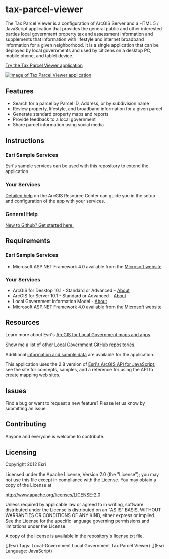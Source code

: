 # tax-parcel-viewer

The Tax Parcel Viewer is a configuration of ArcGIS Server and a HTML 5 / JavaScript application that provides the general public and other interested parties local government property tax and assessment information and supplements that information with lifestyle and internet broadband information for a given neighborhood.  It is a single application that can be deployed by local governments and used by citizens on a desktop PC, mobile phone, and tablet device.

[Try the Tax Parcel Viewer application](http://localgovtemplates.esri.com/TaxParcelViewer/default.htm)

[![Image of Tax Parcel Viewer application](https://raw.github.com/Esri/tax-parcel-viewer/master/tax-parcel-viewer.png "Tax Parcel Viewer application")](http://localgovtemplates.esri.com/TaxParcelViewer/default.htm)

## Features

* Search for a parcel by Parcel ID, Address, or by subdivision name
* Review property, lifestyle, and broadband information for a given parcel
* Generate standard property maps and reports
* Provide feedback to a local government
* Share parcel information using social media

## Instructions

### Esri Sample Services

Esri's sample services can be used with this repository to extend the application.

### Your Services

[Detailed help](http://resources.arcgis.com/en/help/localgovernment/10.1/index.html#/What_is_Tax_Parcel_Viewer/028s0000000z000000/)
on the ArcGIS Resource Center can guide you in the setup and configuration of the app with your services.

### General Help
[New to Github? Get started here.](http://htmlpreview.github.com/?https://github.com/Esri/esri.github.com/blob/master/help/esri-getting-to-know-github.html)

## Requirements

### Esri Sample Services

* Microsoft ASP.NET Framework 4.0 available from the [Microsoft website](http://www.microsoft.com/en-us/download/details.aspx?id=17851)

### Your Services

* ArcGIS for Desktop 10.1 - Standard or Advanced - [About](http://www.esri.com/software/arcgis/arcgis-for-desktop)
* ArcGIS for Server 10.1 - Standard or Advanced - [About](http://www.esri.com/software/arcgis/arcgisserver)
* Local Government Information Model - [About](http://www.arcgis.com/home/item.html?id=5f799e6d23d94e25b5aaaf2a58e63fb1)
* Microsoft ASP.NET Framework 4.0 available from the [Microsoft website](http://www.microsoft.com/en-us/download/details.aspx?id=17851)

## Resources

Learn more about Esri's [ArcGIS for Local Government maps and apps](http://resources.arcgis.com/en/communities/local-government/).

Show me a list of other [Local Government GitHub repositories](https://github.com/search?q=username:esri+local+government).

Additional [information and sample data](http://www.arcgis.com/home/item.html?id=bb2d4076b0ab434badca56c55dada314)
are available for the application.

This application uses the 2.8 version of
[Esri's ArcGIS API for JavaScript](http://help.arcgis.com/en/webapi/javascript/arcgis/index.html);
see the site for concepts, samples, and a reference for using the API to create mapping web sites.

## Issues

Find a bug or want to request a new feature?  Please let us know by submitting an issue.

## Contributing

Anyone and everyone is welcome to contribute.

## Licensing

Copyright 2012 Esri

Licensed under the Apache License, Version 2.0 (the "License");
you may not use this file except in compliance with the License.
You may obtain a copy of the License at

   http://www.apache.org/licenses/LICENSE-2.0

Unless required by applicable law or agreed to in writing, software
distributed under the License is distributed on an "AS IS" BASIS,
WITHOUT WARRANTIES OR CONDITIONS OF ANY KIND, either express or implied.
See the License for the specific language governing permissions and
limitations under the License.

A copy of the license is available in the repository's
[license.txt](https://raw.github.com/Esri/tax-parcel-viewer/master/license.txt) file.

[](Esri Tags: Local-Government Local Government Tax Parcel Viewer)
[](Esri Language: JavaScript)
